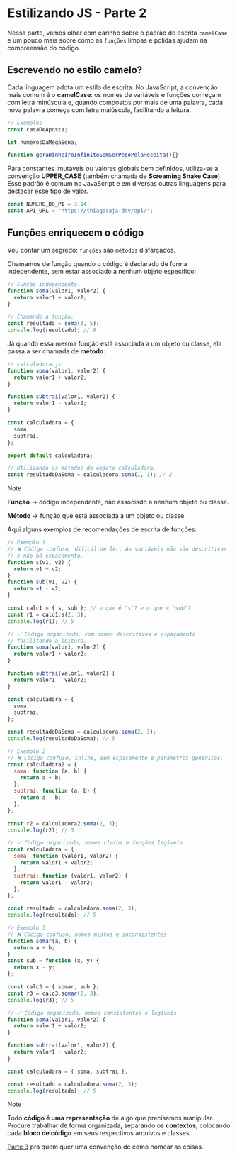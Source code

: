 # Estilizando JS - Parte 2

Nessa parte, vamos olhar com carinho sobre o padrão de escrita `camelCase` e um pouco mais sobre
como as `funções` limpas e polidas ajudam na compreensão do código.

## Escrevendo no estilo camelo?

Cada linguagem adota um estilo de escrita. No JavaScript, a convenção mais comum é o **camelCase**:
os nomes de variáveis e funções começam com letra minúscula e, quando compostos por mais de uma
palavra, cada nova palavra começa com letra maiúscula, facilitando a leitura.

```js
// Exemplos
const casaDeAposta;

let numerosDaMegaSena;

function geraDinheiroInfinitoSemSerPegoPelaReceita(){}
```

Para constantes imutáveis ou valores globais bem definidos, utiliza-se a convenção **UPPER_CASE**
(também chamada de **Screaming Snake Case**). Esse padrão é comum no JavaScript e em diversas outras
linguagens para destacar esse tipo de valor.

```js
const NUMERO_DO_PI = 3.14;
const API_URL = "https://thiagocaja.dev/api/";
```

## Funções enriquecem o código

Vou contar um segredo: `funções` são `métodos` disfarçados.

Chamamos de função quando o código é declarado de forma independente, sem estar associado a nenhum
objeto específico:

```js
// Função independente.
function soma(valor1, valor2) {
  return valor1 + valor2;
}

// Chamando a função.
const resultado = soma(3, 5);
console.log(resultado); // 8
```

Já quando essa mesma função está associada a um objeto ou classe, ela passa a ser chamada de
**método**:

```js
// calculadora.js
function soma(valor1, valor2) {
  return valor1 + valor2;
}

function subtrai(valor1, valor2) {
  return valor1 - valor2;
}

const calculadora = {
  soma,
  subtrai,
};

export default calculadora;

// Utilizando os métodos do objeto calculadora.
const resultadoDaSoma = calculadora.soma(1, 1); // 2
```

> [!NOTE]  
> **Função** → código independente, não associado a nenhum objeto ou classe.
>
> **Método** → função que está associada a um objeto ou classe.

Aqui alguns exemplos de recomendações de escrita de funções:

```js
// Exemplo 1
// ❌ Código confuso, difícil de ler. As variáveis não são descritivas
// e não há espaçamento.
function s(v1, v2) {
  return v1 + v2;
}
function sub(v1, v2) {
  return v1 - v2;
}

const calc1 = { s, sub }; // o que é "s"? e o que é "sub"?
const r1 = calc1.s(2, 3);
console.log(r1); // 5

// ✅ Código organizado, com nomes descritivos e espaçamento
// facilitando a leitura.
function soma(valor1, valor2) {
  return valor1 + valor2;
}

function subtrai(valor1, valor2) {
  return valor1 - valor2;
}

const calculadora = {
  soma,
  subtrai,
};

const resultadoDaSoma = calculadora.soma(2, 3);
console.log(resultadoDaSoma); // 5
```

```js
// Exemplo 2
// ❌ Código confuso, inline, sem espaçamento e parâmetros genéricos.
const calculadora2 = {
  soma: function (a, b) {
    return a + b;
  },
  subtrai: function (a, b) {
    return a - b;
  },
};

const r2 = calculadora2.soma(2, 3);
console.log(r2); // 5

// ✅ Código organizado, nomes claros e funções legíveis
const calculadora = {
  soma: function (valor1, valor2) {
    return valor1 + valor2;
  },
  subtrai: function (valor1, valor2) {
    return valor1 - valor2;
  },
};

const resultado = calculadora.soma(2, 3);
console.log(resultado); // 5
```

```js
// Exemplo 3
// ❌ Código confuso, nomes mistos e inconsistentes
function somar(a, b) {
  return a + b;
}
const sub = function (x, y) {
  return x - y;
};

const calc3 = { somar, sub };
const r3 = calc3.somar(2, 3);
console.log(r3); // 5

// ✅ Código organizado, nomes consistentes e legíveis
function soma(valor1, valor2) {
  return valor1 + valor2;
}

function subtrai(valor1, valor2) {
  return valor1 - valor2;
}

const calculadora = { soma, subtrai };

const resultado = calculadora.soma(2, 3);
console.log(resultado); // 5
```

> [!NOTE]  
> Todo **código é uma representação** de algo que precisamos manipular. Procure trabalhar de forma
> organizada, separando os **contextos**, colocando cada **bloco de código** em seus respectivos
> arquivos e classes.

[Parte 3](estilizando-js-parte-3.md) pra quem quer uma convenção de como nomear as coisas.

